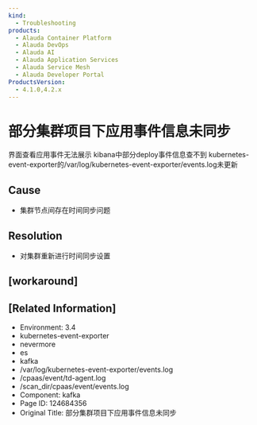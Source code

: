 ```yaml
---
kind:
  - Troubleshooting
products:
  - Alauda Container Platform
  - Alauda DevOps
  - Alauda AI
  - Alauda Application Services
  - Alauda Service Mesh
  - Alauda Developer Portal
ProductsVersion:
  - 4.1.0,4.2.x
---
```

<!-- A type of document that involves encountering a fault, diagnosing it, performing root cause analysis, and providing solutions. -->

# 部分集群项目下应用事件信息未同步

界面查看应用事件无法展示 kibana中部分deploy事件信息查不到 kubernetes-event-exporter的/var/log/kubernetes-event-exporter/events.log未更新

## Cause
- 集群节点间存在时间同步问题

## Resolution
- 对集群重新进行时间同步设置

## [workaround]

## [Related Information]
- Environment: 3.4
- kubernetes-event-exporter
- nevermore
- es
- kafka
- /var/log/kubernetes-event-exporter/events.log
- /cpaas/event/td-agent.log
- /scan_dir/cpaas/event/events.log
- Component: kafka
- Page ID: 124684356
- Original Title: 部分集群项目下应用事件信息未同步
